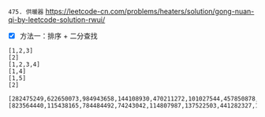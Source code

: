 
`475. 供暖器` https://leetcode-cn.com/problems/heaters/solution/gong-nuan-qi-by-leetcode-solution-rwui/
- [x] 方法一：排序 + 二分查找

```
[1,2,3]
[2]
[1,2,3,4]
[1,4]
[1,5]
[2]

[282475249,622650073,984943658,144108930,470211272,101027544,457850878,458777923]
[823564440,115438165,784484492,74243042,114807987,137522503,441282327,16531729,823378840,143542612]
```
